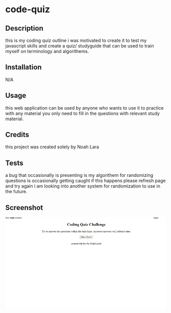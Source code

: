 # code-quiz

## Description

this is my coding quiz outline i was motivated to create it to test my javascript skills and create a quiz/ studyguide that can be used to train myself on terminology and algorithems.

## Installation

N/A

## Usage

this web application can be used by anyone who wants to use it to practice with any material you only need to fill in the questions with relevant study material.

## Credits

this project was created solely by Noah Lara


## Tests

a bug that occasionally is presenting is my algorithem for randomizing questions is occasionally getting caught if this happens please refresh page and try again i am looking into another system for randomization to use in the future.

## Screenshot

![screenshot of site](./assets/Screenshot%202023-09-19%20002547.png)
